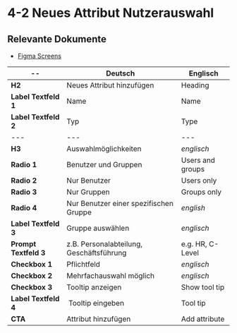 # 4-2 Neues Attribut Nutzerauswahl

## Relevante Dokumente

* [Figma Screens](https://www.figma.com/file/ObpEGoczbPSUsnoH7aPFLbdy/Workflow-Generator-Screens?node-id=337%3A0)

-- | Deutsch | Englisch
---|---|---
**H2** | Neues Attribut hinzufügen | Heading
**Label Textfeld 1** | Name | Name
**Label Textfeld 2** | Typ | Type
---|---|---
**H3** | Auswahlmöglichkeiten | *englisch*
**Radio 1** | Benutzer und Gruppen | Users and groups
**Radio 2** | Nur Benutzer | Users only
**Radio 3** | Nur Gruppen | Groups only
**Radio 4** | Nur Benutzer einer spezifischen Gruppe | *english*
**Label Textfeld 3** | Gruppe auswählen | *englisch*
**Prompt Textfeld 3** | z.B. Personalabteilung, Geschäftsführung | e.g. HR, C-Level
**Checkbox 1** | Pflichtfeld | *englisch*
**Checkbox 2** | Mehrfachauswahl möglich | *englisch*
**Checkbox 3** | Tooltip anzeigen | Show tool tip
**Label Textfeld 4** | Tooltip eingeben | Tool tip
**CTA** | Attribut hinzufügen | Add attribute